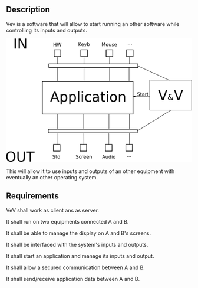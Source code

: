 Description
---

Vev is a software that will allow to start running an other software while controlling its inputs and outputs. 

![VeV run and manage software inputs/outputs](vev-n-sw.png "VeV & software")

This will allow it to use inputs and outputs of an other equipment with eventually an other operating system.

Requirements
---

VeV shall work as client ans as server.

It shall run on two equipments connected A and B.

It shall be able to manage the display on A and B's screens.

It shall be interfaced with the system's inputs and outputs.

It shall start an application and manage its inputs and output.

It shall allow a secured communication between A and B.

It shall send/receive application data between A and B.

